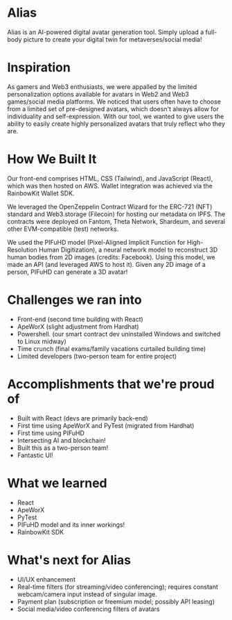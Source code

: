 # Alias
Alias is an AI-powered digital avatar generation tool. Simply upload a full-body picture to create your digital twin for metaverses/social media!

# Inspiration

As gamers and Web3 enthusiasts, we were appalled by the limited personalization options available for avatars in Web2 and Web3 games/social media platforms. 
We noticed that users often have to choose from a limited set of pre-designed avatars, which doesn't always allow for individuality and self-expression. With our tool, we wanted to give users the ability to easily create highly personalized avatars that truly reflect who they are.

# How We Built It
Our front-end comprises HTML, CSS (Tailwind), and JavaScript (React), which was then hosted on AWS. Wallet integration was achieved via the RainbowKit Wallet SDK. 

We leveraged the OpenZeppelin Contract Wizard for the ERC-721 (NFT) standard and Web3.storage (Filecoin) for hosting our metadata on IPFS. The contracts were deployed on Fantom, Theta Network, Shardeum, and several other EVM-compatible (test) networks. 

We used the PIFuHD model (Pixel-Aligned Implicit Function for High-Resolution Human Digitization), a neural network model to reconstruct 3D human bodies from 2D images (credits: Facebook). Using this model, we made an API (and leveraged AWS to host it). Given any 2D image of a person, PIFuHD can generate a 3D avatar!

# Challenges we ran into
- Front-end (second time building with React)
- ApeWorX (slight adjustment from Hardhat)
- Powershell. (our smart contract dev uninstalled Windows and switched to Linux midway)
- Time crunch (final exams/family vacations curtailed building time)
- Limited developers (two-person team for entire project)

# Accomplishments that we're proud of
- Built with React (devs are primarily back-end)
- First time using ApeWorX and PyTest (migrated from Hardhat)
- First time using PIFuHD
- Intersecting AI and blockchain!
- Built this as a two-person team! 
- Fantastic UI!

# What we learned
- React
- ApeWorX
- PyTest
- PIFuHD model and its inner workings!
- RainbowKit SDK

# What's next for Alias
- UI/UX enhancement
- Real-time filters (for streaming/video conferencing); requires constant webcam/camera input instead of singular image.
- Payment plan (subscription or freemium model; possibly API leasing)
- Social media/video conferencing filters of avatars
